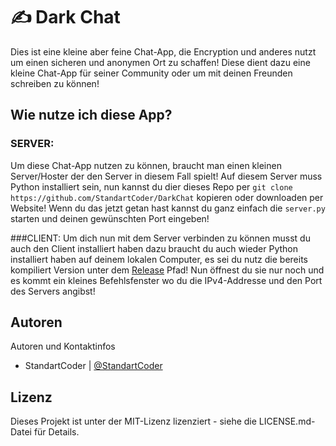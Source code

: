 # ✍️ Dark Chat

Dies ist eine kleine aber feine Chat-App, die Encryption und anderes nutzt um einen sicheren und anonymen Ort zu schaffen!
Diese dient dazu eine kleine Chat-App für seiner Community oder um mit deinen Freunden schreiben zu können!

## Wie nutze ich diese App?

### SERVER:
Um diese Chat-App nutzen zu können, braucht man einen kleinen Server/Hoster der den Server in diesem Fall spielt! Auf diesem Server muss Python installiert sein, nun kannst du dier dieses Repo per `git clone https://github.com/StandartCoder/DarkChat` kopieren oder downloaden per Website! Wenn du das jetzt getan hast kannst du ganz einfach die `server.py` starten und deinen gewünschten Port eingeben!

###CLIENT:
Um dich nun mit dem Server verbinden zu können musst du auch den Client installiert haben dazu braucht du auch wieder Python installiert haben auf deinem lokalen Computer, es sei du nutz die bereits kompiliert Version unter dem [Release]() Pfad! Nun öffnest du sie nur noch und es kommt ein kleines Befehlsfenster wo du die IPv4-Addresse und den Port des Servers angibst!

## Autoren

Autoren und Kontaktinfos

- StandartCoder | [@StandartCoder](https://github.com/StandartCoder)

## Lizenz

Dieses Projekt ist unter der MIT-Lizenz lizenziert - siehe die LICENSE.md-Datei für Details.
